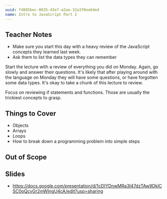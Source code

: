 ```yaml
---
uuid: f4885bec-0035-43e7-a2ae-32a3f0ee64ed
name: Intro to JavaScript Part 2
---
```


## Teacher Notes
- Make sure you start this day with a heavy review of the JavaScript concepts they learned last week.
- Ask them to list the data types they can remember

Start the lecture with a review of everything you did on Monday. Again, go slowly and
answer their questions. It's likely that after playing around with the language on
Monday they will have some questions, or have forgotten some data types. It's okay to take a chunk of this lecture to review.

Focus on reviewing if statements and functions. Those are usually the trickiest concepts to grasp.

## Things to Cover

- Objects
- Arrays
- Loops
- How to break down a programming problem into simple steps

## Out of Scope

## Slides
- https://docs.google.com/presentation/d/1cDIYDnwMRa3I47dzTAw9DklCSC0oQcvGr2mWlngU4cA/edit?usp=sharing
